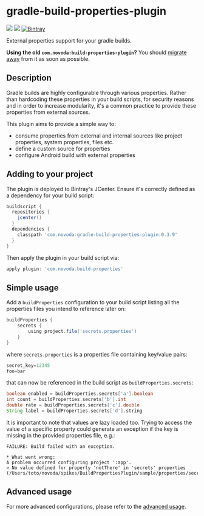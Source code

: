 # gradle-build-properties-plugin
[![](https://ci.novoda.com/buildStatus/icon?job=gradle-build-properties-plugin)](https://ci.novoda.com/job/gradle-build-properties-plugin/lastSuccessfulBuild/console) [![](https://img.shields.io/badge/License-Apache%202.0-lightgrey.svg)](LICENSE.txt) [![Bintray](https://api.bintray.com/packages/novoda/maven/gradle-build-properties-plugin/images/download.svg) ](https://bintray.com/novoda/maven/gradle-build-properties-plugin/_latestVersion)

External properties support for your gradle builds.

**Using the old `com.novoda:build-properties-plugin`?** You should [migrate away](docs/migrating-from-old-plugin.md)
from it as soon as possible.

## Description

Gradle builds are highly configurable through various properties. Rather than hardcoding these
properties in your build scripts, for security reasons and in order to increase modularity, it's a
common practice to provide these properties from external sources. 

This plugin aims to provide a simple way to:
- consume properties from external and internal sources like project properties, system properties, files etc.
- define a custom source for properties
- configure Android build with external properties 

## Adding to your project

The plugin is deployed to Bintray's JCenter. Ensure it's correctly defined
as a dependency for your build script:

```gradle
buildscript {
  repositories {
    jcenter()
  }
  dependencies {
    classpath 'com.novoda:gradle-build-properties-plugin:0.3.9'
  }
}
```
Then apply the plugin in your build script via:
```gradle
apply plugin: 'com.novoda.build-properties'
```

## Simple usage
Add a `buildProperties` configuration to your build script listing
all the properties files you intend to reference later on:
```gradle
buildProperties {
    secrets {
        using project.file('secrets.properties')
    }
}
```
where `secrets.properties` is a properties file containing key/value pairs:
```gradle
secret_key=12345
foo=bar
```
that can now be referenced in the build script as `buildProperties.secrets`:
```gradle
boolean enabled = buildProperties.secrets['a'].boolean
int count = buildProperties.secrets['b'].int
double rate = buildProperties.secrets['c'].double
String label = buildProperties.secrets['d'].string
```

It is important to note that values are lazy loaded too. Trying to access the value of a specific property 
could generate an exception if the key is missing in the provided properties file, e.g.:
```
FAILURE: Build failed with an exception.

* What went wrong:
A problem occurred configuring project ':app'.
> No value defined for property 'notThere' in 'secrets' properties (/Users/toto/novoda/spikes/BuildPropertiesPlugin/sample/properties/secrets.properties)

```

## Advanced usage

For more advanced configurations, please refer to the [advanced usage](docs/advanced-usage.md).

